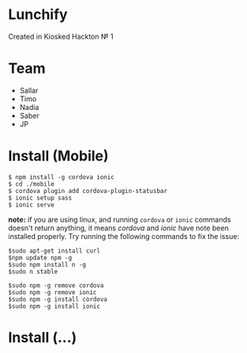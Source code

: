 # Lunchify
Created in Kiosked Hackton № 1

# Team
- Sallar
- Timo
- Nadia
- Saber
- JP

# Install (Mobile)

    $ npm install -g cordova ionic
    $ cd ./mobile
    $ cordova plugin add cordova-plugin-statusbar
    $ ionic setup sass
    $ ionic serve
   
   **note:** if you are using linux, and running `cordova` or `ionic` commands doesn't return anything, it means _cordova_ and _ionic_ have note been installed properly. Try running the following commands to fix the issue:
    
    $sudo apt-get install curl
    $npm update npm -g
    $sudo npm install n -g
    $sudo n stable
     
    $sudo npm -g remove cordova
    $sudo npm -g remove ionic
    $sudo npm -g install cordova
    $sudo npm -g install ionic
    
# Install (...)
